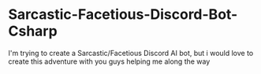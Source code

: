 # Sarcastic-Facetious-Discord-Bot-Csharp
I'm trying to create a Sarcastic/Facetious Discord AI bot, but i would love to create this adventure with you guys helping me along the way 
